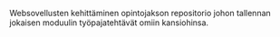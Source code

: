 Websovellusten kehittäminen opintojakson repositorio johon tallennan jokaisen moduulin työpajatehtävät omiin kansiohinsa.